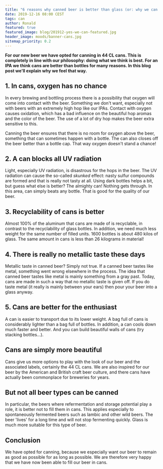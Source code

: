 ```yaml
---
title: "6 reasons why canned beer is better than glass (or: why we can our beer)"
date: 2019-12-16 08:00 CEST
tags: can
author: Ronald
featured: true
featured_image: blog/201912-yes-we-can-featured.jpg
header_image: moods/banner-cans.jpg
sitemap_priority: 0.2
---
```

__For our new beer we have opted for canning in 44 CL cans. This is completely in line with our philosophy: doing what we think is best. For an IPA we think cans are better than bottles for many reasons. In this blog post we'll explain why we feel that way.__

## 1. In cans, oxygen has no chance

In every brewing and bottling process there is a possibility that oxygen will come into contact with the beer. Something we don't want, especially not with beers with an extremely high hop like our IPAs. Contact with oxygen causes oxidation, which has a bad influence on the beautiful hop aromas and the color of the beer. The use of a lot of dry hop makes the beer extra sensitive to this.

Canning the beer ensures that there is no room for oxygen above the beer, something that can sometimes happen with a bottle. The can also closes off the beer better than a bottle cap. That way oxygen doesn't stand a chance!

## 2. A can blocks all UV radiation

Light, especially UV radiation, is disastrous for the hops in the beer. The UV radiation can cause the so-called _skunked_ effect: nasty sulfur compounds are formed and that is really not tasty at all.
Using dark bottles helps a bit, but guess what else is better? The almighty can! Nothing gets through. In this area, can simply beats any bottle. That is good for the quality of our beer.

## 3. Recyclability of cans is better

Almost 100% of the aluminum that cans are made of is recyclable, in contrast to the recyclability of glass bottles. In addition, we need much less weight for the same number of filled units. 1600 bottles is about 480 kilos of glass. The same amount in cans is less than 26 kilograms in material!

## 4. There is really no metallic taste these days

Metallic taste in canned beer? Simply not true. If a canned beer tastes like metal, something went wrong elsewhere in the process. The idea that canned beer tastes like metal is mainly something from a gray past. Today, cans are made in such a way that no metallic taste is given off. If you do taste metal (it really is mainly between your ears) then pour your beer into a glass anyway.

## 5. Cans are better for the enthusiast

A can is easier to transport due to its lower weight. A bag full of cans is considerably lighter than a bag full of bottles. In addition, a can cools down much faster and better. And you can build beautiful walls of cans (try stacking bottles…).

## Cans are simply more beautiful

Cans give us more options to play with the look of our beer and the associated labels, certainly the 44 CL cans. We are also inspired for our beer by the American and British craft beer culture, and there cans have actually been commonplace for breweries for years.

## But not all beer types can be canned

In particular, the beers where refermentation and storage potential play a role, it is better not to fill them in cans. This applies especially to spontaneously fermented beers such as lambic and other wild beers. The beer 'lives' for a long time and will not stop fermenting quickly. Glass is much more suitable for this type of beer.

## Conclusion

We have opted for canning, because we especially want our beer to remain as good as possible for as long as possible. We are therefore very happy that we have now been able to fill our beer in cans.
